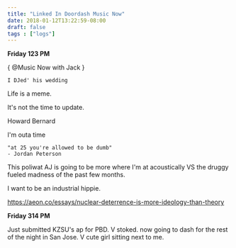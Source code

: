 ```yaml
---
title: "Linked In Doordash Music Now"
date: 2018-01-12T13:22:59-08:00
draft: false
tags : ["logs"]
---
```


**Friday 123 PM**

{ @Music Now with Jack }

```
I DJed' his wedding
```

Life is a meme.

It's not the time to update.

Howard Bernard

I'm outa time

```
"at 25 you're allowed to be dumb"
- Jordan Peterson
```

This poliwat AJ is going to be more where I'm at acoustically VS the druggy fueled madness of the past few months.

I want to be an industrial hippie.

https://aeon.co/essays/nuclear-deterrence-is-more-ideology-than-theory


**Friday 314 PM**

Just submitted KZSU's ap for PBD. V stoked. now going to dash for the rest of the night in San Jose. V cute girl sitting next to me.
